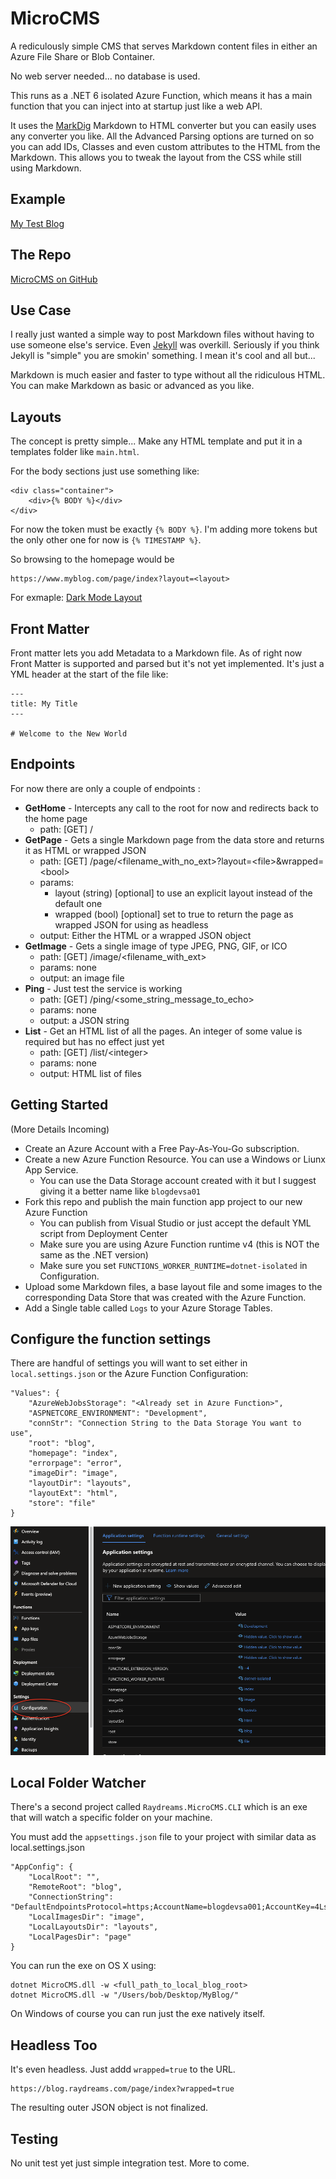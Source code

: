 # MicroCMS

A rediculously simple CMS that serves Markdown content files in either an Azure File Share or Blob Container.

No web server needed... no database is used.

This runs as a .NET 6 isolated Azure Function, which means it has a main function that you can inject into at startup just like a web API.

It uses the [MarkDig](https://github.com/xoofx/markdig) Markdown to HTML converter but you can easily uses any converter you like. All the Advanced Parsing options are turned on so you can add IDs, Classes and even custom attributes to the HTML from the Markdown. This allows you to tweak the layout from the CSS while still using Markdown.

## Example

[My Test Blog](https://blog.raydreams.com/page/index)

## The Repo

[MicroCMS on GitHub](https://github.com/GrumpyCockatiel/Raydreams.MicroCMS)

## Use Case

I really just wanted a simple way to post Markdown files without having to use someone else's service. Even [Jekyll](https://jekyllrb.com/) was overkill. Seriously if you think Jekyll is "simple" you are smokin' something. I mean it's cool and all but...

Markdown is much easier and faster to type without all the ridiculous HTML. You can make Markdown as basic or advanced as you like.

## Layouts

The concept is pretty simple... Make any HTML template and put it in a templates folder like `main.html`.

For the body sections just use something like:
```
<div class="container">
    <div>{% BODY %}</div>
</div>
```

For now the token must be exactly `{% BODY %}`. I'm adding more tokens but the only other one for now is `{% TIMESTAMP %}`.

So browsing to the homepage would be
```
https://www.myblog.com/page/index?layout=<layout>
```

For exmaple:
[Dark Mode Layout](https://blog.raydreams.com/page/index?layout=dark)

## Front Matter

Front matter lets you add Metadata to a Markdown file. As of right now Front Matter is supported and parsed but it's not yet implemented. It's just a YML header at the start of the file like:

```
---
title: My Title
---

# Welcome to the New World
```

## Endpoints

For now there are only a couple of endpoints :

* **GetHome** - Intercepts any call to the root for now and redirects back to the home page
  * path: [GET] /
* **GetPage** - Gets a single Markdown page from the data store and returns it as HTML or wrapped JSON
  * path: [GET] /page/<filename_with_no_ext>?layout=&lt;file&gt;&wrapped=&lt;bool&gt;
  * params:
    * layout (string) [optional] to use an explicit layout instead of the default one
    * wrapped (bool) [optional] set to true to return the page as wrapped JSON for using as headless
  * output: Either the HTML or a wrapped JSON object
* **GetImage** - Gets a single image of type JPEG, PNG, GIF, or ICO
  * path: [GET] /image/<filename_with_ext>
  * params: none
  * output: an image file
* **Ping** - Just test the service is working
  * path: [GET] /ping/<some_string_message_to_echo>
  * params: none
  * output: a JSON string
* **List** - Get an HTML list of all the pages. An integer of some value is required but has no effect just yet
  * path: [GET] /list/&lt;integer&gt;
  * params: none
  * output: HTML list of files

## Getting Started

(More Details Incoming)

* Create an Azure Account with a Free Pay-As-You-Go subscription.
* Create a new Azure Function Resource. You can use a Windows or Liunx App Service.
    * You can use the Data Storage account created with it but I suggest giving it a better name like `blogdevsa01`
* Fork this repo and publish the main function app project to our new Azure Function
    * You can publish from Visual Studio or just accept the default YML script from Deployment Center
    * Make sure you are using Azure Function runtime v4 (this is NOT the same as the .NET version)
    * Make sure you set `FUNCTIONS_WORKER_RUNTIME=dotnet-isolated` in Configuration.
* Upload some Markdown files, a base layout file and some images to the corresponding Data Store that was created with the Azure Function.
* Add a Single table called `Logs` to your Azure Storage Tables.

## Configure the function settings

There are handful of settings you will want to set either in `local.settings.json` or the Azure Function Configuration:

```
"Values": {
    "AzureWebJobsStorage": "<Already set in Azure Function>",
    "ASPNETCORE_ENVIRONMENT": "Development",
    "connStr": "Connection String to the Data Storage You want to use",
    "root": "blog",
    "homepage": "index",
    "errorpage": "error",
    "imageDir": "image",
    "layoutDir": "layouts",
    "layoutExt": "html",
    "store": "file"
}
```

![Azure Function Configuration](./readme/config-1.png)

## Local Folder Watcher

There's a second project called `Raydreams.MicroCMS.CLI` which is an exe that will watch a specific folder on your machine.

You must add the `appsettings.json` file to your project with similar data as local.settings.json

```
"AppConfig": {
    "LocalRoot": "",
    "RemoteRoot": "blog",
    "ConnectionString": "DefaultEndpointsProtocol=https;AccountName=blogdevsa001;AccountKey=4LsH6ehblvj0i33eqs5SYUxfKxBec88ENMBzFC1STf6HfEKojJvzW8vzabtv7n14Zk/PYzrT+h8J+ASt1/Bvow==;EndpointSuffix=core.windows.net",
    "LocalImagesDir": "image",
    "LocalLayoutsDir": "layouts",
    "LocalPagesDir": "page"
}
```

You can run the exe on OS X using:
```
dotnet MicroCMS.dll -w <full_path_to_local_blog_root>
dotnet MicroCMS.dll -w "/Users/bob/Desktop/MyBlog/"
```

On Windows of course you can run just the exe natively itself.

## Headless Too

It's even headless. Just addd `wrapped=true` to the URL.

```
https://blog.raydreams.com/page/index?wrapped=true
```

The resulting outer JSON object is not finalized.

## Testing

No unit test yet just simple integration test. More to come.

